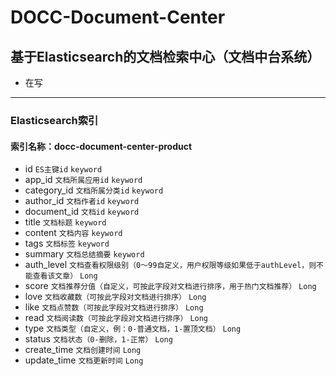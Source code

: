 # DOCC-Document-Center
## 基于Elasticsearch的文档检索中心（文档中台系统）

* 在写

***

### Elasticsearch索引
#### 索引名称：docc-document-center-product
* id `ES主键id` `keyword`
* app_id `文档所属应用id` `keyword`
* category_id `文档所属分类id` `keyword`
* author_id `文档作者id` `keyword`
* document_id `文档id` `keyword`
* title `文档标题` `keyword`
* content `文档内容` `keyword`
* tags `文档标签` `keyword`
* summary `文档总结摘要` `keyword`
* auth_level `文档查看权限级别（0～99自定义，用户权限等级如果低于authLevel，则不能查看该文章）` `Long`
* score `文档推荐分值（自定义，可按此字段对文档进行排序，用于热门文档推荐）` `Long`
* love `文档收藏数（可按此字段对文档进行排序）` `Long`
* like `文档点赞数（可按此字段对文档进行排序）` `Long`
* read `文档阅读数（可按此字段对文档进行排序）` `Long`
* type `文档类型（自定义，例：0-普通文档，1-置顶文档）` `Long`
* status `文档状态（0-删除，1-正常）` `Long`
* create_time `文档创建时间` `Long`
* update_time `文档更新时间` `Long`


